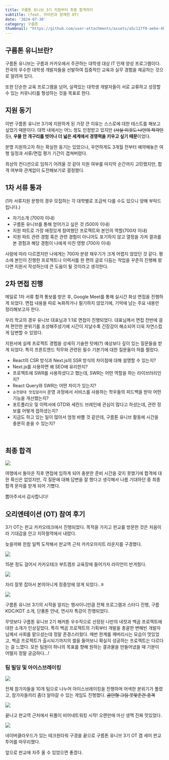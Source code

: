 ```yaml
---
title: 구름톤 유니브 3기 지원부터 최종 합격까지
subtitle: (feat. 라이언과 함께한 OT) 
date: '2024-07-30'
category: 구름톤
thumbnail: "https://github.com/user-attachments/assets/a5c117f0-aebe-4bbb-bd68-0d972f9f925e"
---
```



## 구름톤 유니브란?
구름톤 유니브는 구름과 카카오에서 주관하는 대학생 대상 IT 인재 양성 프로그램이다. 전국의 우수한 대학생 개발자들을 선발하여 집중적인 교육과 실무 경험을 제공하는 것으로 알려져 있다. 

또한 단순한 교육 프로그램을 넘어, 실력있는 대학생 개발자들이 서로 교류하고 성장할 수 있는 커뮤니티를 형성하는 것을 목표로 한다. 

## 지원 동기

이번 구름톤 유니브 3기에 지원하게 된 가장 큰 이유는 스스로에 대한 테스트를 해보고 싶었기 때문이다. 대학 내에서는 어느 정도 인정받고 있지만 ~~(사실 이것도 나만의 착각인 듯)~~, **우물 안 개구리를 벗어나 더 넓은 세계에서 경쟁력을 키우고 싶기 때문**이었다. 

분명 지원하고자 하는 확실한 동기는 있었으나, 우연하게도 3개월 전부터 예약해놓은 여행 일정과 서류/면접 평가 기간이 겹쳐버렸다. 

최상의 컨디션으로 임하기 어려울 것 같아 지원 여부를 마지막 순간까지 고민했지만, 합격 여부와 관계없이 도전해보기로 결정했다.



## 1차 서류 통과 
(1차 서류지원 문항의 경우 모집하는 각 대학별로 조금씩 다를 수도 있으니 양해 부탁드립니다.)
- 자기소개 (700자 이내)
- 구름톤 유니브를 통해 얻어가고 싶은 것 (500자 이내)
- 지원 파트로 가장 애정있게 참여했던 프로젝트와 본인의 역할(700자 이내)
- 지원 파트 관련 경험 혹은 관련 경험이 아니어도 포기하지 않고 열정을 가져 결과를 본 경험과 해당 경험이 나에게 미친 영향 (700자 이내) 

사람에 따라 다르겠지만 나에게는 700자 분량 채우기가 크게 어렵지 않았던 것 같다. 평소에 본인이 진행한 프로젝트나 이력서를 한 편의 글로 다듬는 작업을 꾸준히 진행해 왔다면 지원서 작성하는데 큰 도움이 될 것이라고 생각한다. 

## 2차 면접 진행
메일로 1차 서류 합격 통보를 받은 후, Google Meet를 통해 실시간 화상 면접을 진행하게 되었다. 면접 내용을 따로 녹화하거나 필기하지 않았기에, 기억에 남는 주요 내용만 정리해보고자 한다.

우리 학교의 경우 유니브 대표님과 1:1로 면접이 진행되었다. 대표님께서 면접 전반에 걸쳐 편안한 분위기를 조성해주셨기에 시간이 지날수록 긴장감이 해소되어 더욱 자연스럽게 답변할 수 있었다.

지원서에 실제 프로젝트 경험을 상세히 기술한 탓에(?) 예상보다 깊이 있는 질문들을 받게 되었다. 특히 프론트엔드 직무와 관련된 필수 기본기에 대한 질문들이 허를 찔렀다. 


- React의 CSR 방식과 Next.js의 SSR 방식의 차이점에 대해 설명할 수 있는지?
- Next.js를 사용하면 왜 SEO에 유리한지?
- 프로젝트에 SWR를 사용하셨다고 했는데, SWR는 어떤 역할을 하는 라이브러리인지? 
- React Query와 SWR는 어떤 차이가 있는지? 
- `순천향대 맛집알리미` 운영 과정에서 서비스를 사용하는 학우들의 피드백을 받아 어떤 기능을 개선했는지? 
- 포트폴리오 및 이력서에 GTD와 세컨드 브레인에 관심이 많다고 하셨는데, 관련 정보를 어떻게 접하셨는지?
- 지금도 하고 있는 일이 많아서 엄청 바쁠 것 같은데, 구름톤 유니브 활동에 시간을 충분히 쏟을 수 있는지? 



<br />

## 최종 합격 

![](https://velog.velcdn.com/images/antraxmin/post/c488cffc-bea4-4da6-a160-a93df97abb5d/image.png)

여행에서 돌아온 직후 면접에 임하게 되어 충분한 준비 시간을 갖지 못했기에 합격에 대한 확신은 없었지만, 각 질문에 대해 답변을 잘 했다고 생각해서 나름 기대하던 중 최종 합격 문자를 받게 되어 기뻤다. 

뽑아주셔서 감사합니다!




## 오리엔테이션 (OT) 참여 후기 
3기 OT는 판교 카카오테크에서 진행되었다. 목적을 가지고 판교를 방문한 것은 처음이라 기대감을 안고 지하철역에서 내렸다. 

늦을까봐 한참 일찍 도착해서 판교역 근처 카카오아지트 라운지를 구경했다. 

![](https://velog.velcdn.com/images/antraxmin/post/0dbb61e8-6d20-4c29-a2f4-6b7c46cd6523/image.png)




15분 정도 걸어서 카카오테크 부트캠프 교육장에 들어가자 라이언이 반겨줬다. 

![](https://velog.velcdn.com/images/antraxmin/post/e88306e7-9ef8-4391-a895-06b889dd8569/image.png)


자리 잘못 잡아서 본의아니게 정중앙에 앉게 되었다..ㅎ


![](https://velog.velcdn.com/images/antraxmin/post/f67f45e9-29db-445f-a86c-e68e83043232/image.png)

구름톤 유니브 3기의 시작을 알리는 행사이니만큼 전체 프로그램과 스터디 진행, 구름 KDC/KDT 소개, 단풍톤 안내, 연사자 특강이 진행되었다. 

무엇보다 구름톤 유니브 2기 해커톤 우수작으로 선정된 나만의 네컷과 백곰 프로젝트에 대한 소개가 인상깊었다. 특히 백곰 프로젝트의 기획부터 개발을 총괄한 변해빈 개발자님께서 사회를 맡으셨는데 정말 존경스러웠다. 매번 한계를 깨버리시는 모습이 멋있었고, 백곰 프로젝트가 출시되기까지의 썰을 들어보니 확실히 성공하는 프로젝트는 다르다는 걸 느꼈다. 모든 팀원이 하나의 목표를 향해 원하는 결과물을 만들어냈을 때 기분이 어떨지 정말 궁금하다...!  


### 팀 빌딩 및 아이스브레이킹

![](https://velog.velcdn.com/images/antraxmin/post/6e6a6b78-b499-4a45-8bcc-09509235b45f/image.png)


전체 참가자들을 10개 팀으로 나누어 아이스브레이킹을 진행하며 어색한 분위기가 풀렸고, 참가자들끼리 좀더 알아갈 수 있는 게임도 진행했다. ~~곰인형 그림 못맞춘건 충격~~


![](https://velog.velcdn.com/images/antraxmin/post/1ef105db-0bc3-4dd3-8eb1-b9dc3641e4c1/image.png)

끝나고 판교역 근처에서 뒤풀이 비어네트워킹 시작!
오랜만에 마신 생맥 진짜 맛있었다. 


![](https://velog.velcdn.com/images/antraxmin/post/2bfd47ae-94ee-42e9-ac42-af5afa076c6b/image.png)

네이버클라우드가 있는 테크원타워 구경을 끝으로 구름톤 유니브 3기 OT 겸 세미 판교투어를 마무리했다. 

앞으로 판교에 자주 올 수 있었으면 좋겠다.





